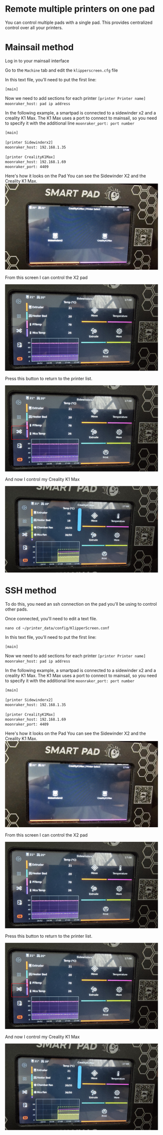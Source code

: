 # Remote multiple printers on one pad

You can control multiple pads with a single pad. This provides centralized control over all your printers.

# Mainsail method

Log in to your mainsail interface

Go to the `Machine` tab and edit the `klipperscreen.cfg` file

In this text file, you'll need to put the first line:


```
[main]
```

Now we need to add sections for each printer
`[printer Printer name]`
`moonraker_host: pad ip address`

In the following example, a smartpad is connected to a sidewinder x2 and a creality K1 Max.
The K1 Max uses a port to connect to mainsail, so you need to specify it with the additional line `moonraker_port: port number`

```
[main]

[printer Sidewinderx2]
moonraker_host: 192.168.1.35

[printer CrealityK1Max]
moonraker_host: 192.168.1.69
moonraker_port: 4409
```
Here's how it looks on the Pad
You can see the Sidewinder X2 and the Creality K1 Max.
![RemotePad](/img/KlipperSmartPad/RemotePads/20240222_170827.jpg)

From this screen I can control the X2 pad

![RemotePad](/img/KlipperSmartPad/RemotePads/20240222_170840.jpg)

Press this button to return to the printer list.

![RemotePad](/img/KlipperSmartPad/RemotePads/20240222_170841.jpg)

And now I control my Creality K1 Max

![RemotePad](/img/KlipperSmartPad/RemotePads/20240222_170854.jpg)

# SSH method

To do this, you need an ssh connection on the pad you'll be using to control other pads.

Once connected, you'll need to edit a text file.

```
nano cd ~/printer_data/config/KlipperScreen.conf
```

In this text file, you'll need to put the first line:


```
[main]
```

Now we need to add sections for each printer
`[printer Printer name]`
`moonraker_host: pad ip address`

In the following example, a smartpad is connected to a sidewinder x2 and a creality K1 Max.
The K1 Max uses a port to connect to mainsail, so you need to specify it with the additional line `moonraker_port: port number`

```
[main]

[printer Sidewinderx2]
moonraker_host: 192.168.1.35

[printer CrealityK1Max]
moonraker_host: 192.168.1.69
moonraker_port: 4409
```
Here's how it looks on the Pad
You can see the Sidewinder X2 and the Creality K1 Max.
![RemotePad](/img/KlipperSmartPad/RemotePads/20240222_170827.jpg)

From this screen I can control the X2 pad

![RemotePad](/img/KlipperSmartPad/RemotePads/20240222_170840.jpg)

Press this button to return to the printer list.

![RemotePad](/img/KlipperSmartPad/RemotePads/20240222_170841.jpg)

And now I control my Creality K1 Max

![RemotePad](/img/KlipperSmartPad/RemotePads/20240222_170854.jpg)